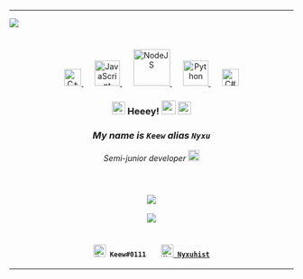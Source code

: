 <hr/><img src="https://cdn.discordapp.com/attachments/853264981662236683/880161838216646656/nyxugitprofile_r.gif"><h1></h1>
<!--- LANGUAGES ICONS --->
<div align="center" width="10">
    <a href="https://isocpp.org/">
      <img src="https://cdn.discordapp.com/emojis/852337900851036191.png?v=1" width="30" title="C++">
    </a>
  &nbsp&nbsp&nbsp&nbsp
    <a href="https://www.javascript.com/">
      <img src="https://cdn.discordapp.com/emojis/880446269141692477.png?v=1" width="45" title="JavaScript">
    </a>
  &nbsp&nbsp&nbsp&nbsp
    <a href="https://nodejs.org/">
      <img src="https://cdn.discordapp.com/attachments/853264981662236683/879855778650030160/nodejs-logo-FBE122E377-seeklogo.png" width="65" title="NodeJS">
    </a>
  &nbsp&nbsp&nbsp&nbsp
    <a href="https://www.python.org/">
      <img src="https://cdn.discordapp.com/emojis/879858330753978408.png?v=1" width="45" title="Python">
    </a>
  &nbsp&nbsp&nbsp&nbsp
    <a href="https://docs.microsoft.com/en-us/dotnet/csharp/">
      <img src="https://cdn.discordapp.com/emojis/852339811910287370.png?v=1" width="30" title="C#">
    </a>
</div>
<!--- LANGUAGES ICONS END --->

<!--- MAIN TEXT --->
<div align="center">
  <h3><img src="https://cdn.discordapp.com/emojis/880166185713414174.gif?v=1" width="23"> Heeey!</span> <img src="https://cdn.discordapp.com/attachments/853264981662236683/879885928884236298/777389107465814047.png" width="25"> <img src="https://cdn.discordapp.com/emojis/880166185713414174.gif?v=1" width="23"></h3>
  <h3><i>My name is <code>Keew</code> alias <code>Nyxu</code></i></h3>
  <p><i>Semi-junior developer</i> <img src="https://cdn.discordapp.com/attachments/853264981662236683/879924634655555604/701076279537172580.png" width="20"></p>
</div>
<!--- MAIN TEXT END --->
<h1></h1>
<!---<h1></h1><div align="center"><img src="https://cdn.discordapp.com/attachments/853264981662236683/879849043528929291/0IWb7dn.gif" width="800"><h1></h1>--->
<div align="center">
    <br>
        <img src="https://github-readme-stats.vercel.app/api/top-langs/?username=Nyxuhist&theme=radical&hide_border=true">
    <br><br>
        <img src="https://github-readme-stats.vercel.app/api?username=Nyxuhist&count_private=true&hide_border=true&theme=radical">
    <br>
</div>
<h1></h1>

<div align="center">
  <h4>
    <code><img src="https://cdn.discordapp.com/emojis/847321632305446912.png?v=1" width="22" title="Keew#0111"> Keew#0111</code>
  &nbsp&nbsp&nbsp&nbsp&nbsp&nbsp
    <a href="https://twitter.com/Nyxuhist">
        <code><img src="https://cdn.discordapp.com/emojis/879931958556246066.png?v=1" width="22" title="Nyxuhist"> Nyxuhist</code>
    </a>
  </h4>
</div>
<hr/>
<!---
zTovu/zTovu is a ✨ special ✨ repository because its `README.md` (this file) appears on your GitHub profile.
You can click the Preview link to take a look at your changes.
--->
